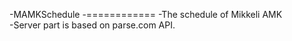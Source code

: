-MAMKSchedule
-============
-The schedule of Mikkeli AMK <br/>
-Server part is based on parse.com API.
